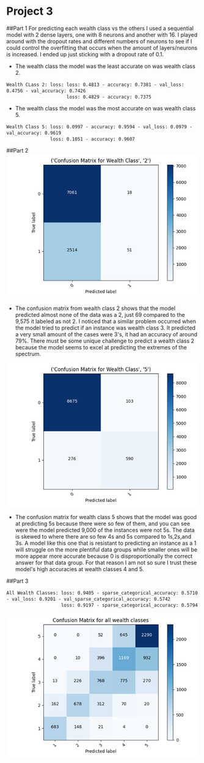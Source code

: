 # Project 3
 
##Part 1
For predicting each wealth class vs the others I used a sequential model with 2 dense layers, one with 8 neurons and another with 16. I played around with the dropout rates and different numbers of neurons to see if I could control the overfitting that occurs when the amount of layers/neurons is increased. I ended up just sticking with a dropout rate of 0.1.

- The wealth class the model was the least accurate on was wealth class 2.
```
Wealth CLass 2: loss: loss: 0.4813 - accuracy: 0.7381 - val_loss: 0.4756 - val_accuracy: 0.7426
                      loss: 0.4829 - accuracy: 0.7375
```

- The wealth class the model was the most accurate on was wealth class 5.
```
Wealth Class 5: loss: 0.0997 - accuracy: 0.9594 - val_loss: 0.0979 - val_accuracy: 0.9619
                loss: 0.1051 - accuracy: 0.9607
```

##Part 2
![img_2.png](images/img_2_project3.png)
- The confusion matrix from wealth class 2 shows that the model predicted almost none of the data was a 2, just 69 compared to the 9,575 it labeled as not 2. I noticed that a similar problem occurred when the model tried to predict if an instance was wealth class 3. It predicted a very small amount of the cases were 3's, it had an accuracy of around 79%. There must be some unique challenge to predict a wealth class 2 because the model seems to excel at predicting the extremes of the spectrum.

![img.png](images/img_project3.png)
- The confusion matrix for wealth class 5 shows that the model was good at predicting 5s because there were so few of them, and you can see were the model predicted 9,000 of the instances were not 5s. The data is skewed to where there are so few 4s and 5s compared to 1s,2s,and 3s. A model like this one that is resistant to predicting an instance as a 1 will struggle on the more plentiful data groups while smaller ones will be more appear more accurate because 0 is disproportionally the correct answer for that data group. For that reason I am not so sure I trust these model's high accuracies at wealth classes 4 and 5.


##Part 3

```
All Wealth Classes: loss: 0.9405 - sparse_categorical_accuracy: 0.5710 - val_loss: 0.9201 - val_sparse_categorical_accuracy: 0.5742
                    loss: 0.9197 - sparse_categorical_accuracy: 0.5794
```
![img_3.png](images/img_3_project3.png)